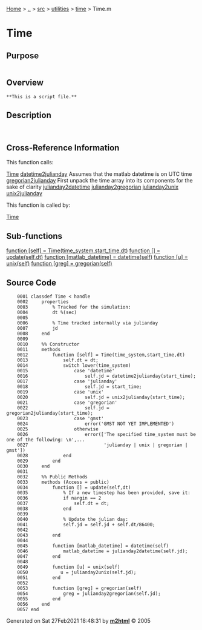 [Home](../../../../../index.md) \> [..](#) \> [src](../../../../../documentation.md) \> [utilities](#)
\> [time](index.md) \> Time.m



# Time

## Purpose 

``` 
```

## Overview 

``` 
**This is a script file.**
```

## Description 

```
 

```

## Cross-Reference Information 

This function calls:

   [Time](Time.md)
   [datetime2julianday](datetime2julianday.md "function [jd] = datetime2julianday(matlab_datetime)")
    Assumes that the matlab datetime is on UTC time
   [gregorian2julianday](gregorian2julianday.md "function [jd] = gregorian2julianday(gregorian)")
    First unpack the time array into its components for the sake of
    clarity
   [julianday2datetime](julianday2datetime.md "function [matlab_datetime] = julianday2datetime(jd)")
   [julianday2gregorian](julianday2gregorian.md "function [gregorian] = julianday2gregorian(jd)")
   [julianday2unix](julianday2unix.md "function [unix] = julianday2unix(jd)")
   [unix2julianday](unix2julianday.md "function [jd] = unix2julianday(unix)")

This function is called by:

   [Time](Time.md)

## Sub-functions 

   [function \[self\] = Time(time_system,start_time,dt)](#_sub1)
   [function \[\] = update(self,dt)](#_sub2)
   [function \[matlab_datetime\] = datetime(self)](#_sub3)
   [function \[u\] = unix(self)](#_sub4)
   [function \[greg\] = gregorian(self)](#_sub5)

## Source Code 

```
    0001 classdef Time < handle
    0002     properties
    0003         % Tracked for the simulation:
    0004         dt %(sec)
    0005         
    0006         % Time tracked internally via julianday
    0007         jd
    0008     end
    0009     
    0010     %% Constructor
    0011     methods
    0012         function [self] = Time(time_system,start_time,dt)
    0013             self.dt = dt;
    0014             switch lower(time_system)
    0015                 case 'datetime'
    0016                     self.jd = datetime2julianday(start_time);
    0017                 case 'julianday'
    0018                     self.jd = start_time;
    0019                 case 'unix'
    0020                     self.jd = unix2julianday(start_time);
    0021                 case 'gregorian'
    0022                     self.jd = gregorian2julianday(start_time);
    0023                 case 'gmst'
    0024                     error('GMST NOT YET IMPLEMENTED')
    0025                 otherwise
    0026                     error(['The specified time_system must be one of the following: \n',...
    0027                            'julianday | unix | gregorian | gmst'])
    0028             end
    0029         end
    0030     end
    0031     
    0032     %% Public Methods
    0033     methods (Access = public)
    0034         function [] = update(self,dt)
    0035             % If a new timestep has been provided, save it:
    0036             if nargin == 2
    0037                 self.dt = dt;
    0038             end
    0039             
    0040             % Update the julian day:
    0041             self.jd = self.jd + self.dt/86400;
    0042             
    0043         end
    0044         
    0045         function [matlab_datetime] = datetime(self)
    0046             matlab_datetime = julianday2datetime(self.jd);
    0047         end
    0048         
    0049         function [u] = unix(self)
    0050            u = julianday2unix(self.jd); 
    0051         end
    0052         
    0053         function [greg] = gregorian(self)
    0054             greg = julianday2gregorian(self.jd);
    0055         end
    0056     end
    0057 end
```



Generated on Sat 27Feb2021 18:48:31 by
**[m2html](http://www.artefact.tk/software/matlab/m2html/ "Matlab Documentation in HTML")**
© 2005